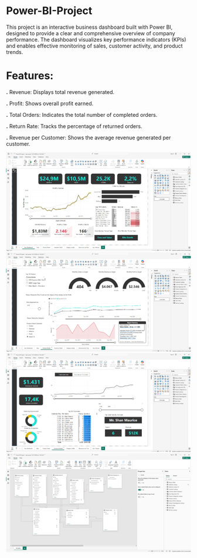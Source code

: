 # Power-BI-Project

This project is an interactive business dashboard built with Power BI, designed to provide a clear and comprehensive overview of company performance. The dashboard visualizes key performance indicators (KPIs) and enables effective monitoring of sales, customer activity, and product trends.

# **Features:**

**.**  Revenue: Displays total revenue generated.

**.**  Profit: Shows overall profit earned.

**.**  Total Orders: Indicates the total number of completed orders.

**.**  Return Rate: Tracks the percentage of returned orders.

**.**  Revenue per Customer: Shows the average revenue generated per customer.


![Dashboard Screenshot](dashboard_1.png)
![Dashboard Screenshot](dashboard_2.png)
![Dashboard Screenshot](dashboard_3.png)
![Dashboard Screenshot](dashboard_4.png)

